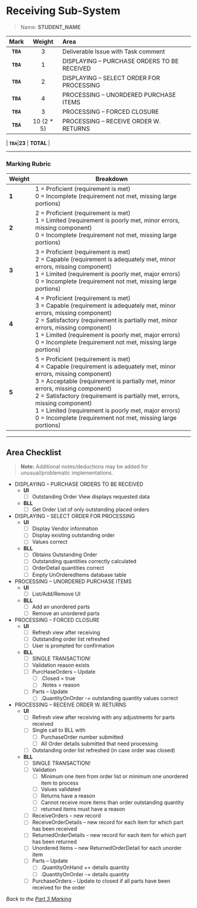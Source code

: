 # Receiving Sub-System

> Name: **STUDENT_NAME**

| Mark | Weight | Area |
|:----:|:----:|:-----|
| **`TBA`** |3 | Deliverable Issue with Task comment   |
| **`TBA`**|1 | DISPLAYING – PURCHASE ORDERS TO BE RECEIVED |
| **`TBA`**|2 | DISPLAYING – SELECT ORDER FOR PROCESSING |
| **`TBA`**|4 | PROCESSING – UNORDERED PURCHASE ITEMS |
| **`TBA`**|3 | PROCESSING – FORCED CLOSURE |
| **`TBA`**|10 (2 * 5) | PROCESSING – RECEIVE ORDER W. RETURNS |

| **`TBA`**|**23** | **TOTAL** |

----

### Marking Rubric

| Weight | Breakdown |
| ----   | --------- |
| **1** | 1 = Proficient (requirement is met)<br />0 = Incomplete (requirement not met, missing large portions) |
| **2** | 2 = Proficient (requirement is met)<br />1 = Limited (requirement is poorly met, minor errors, missing component)<br />0 = Incomplete (requirement not met, missing large portions) |
| **3** | 3 = Proficient (requirement is met)<br />2 = Capable (requirement is adequately met, minor errors, missing component)<br />1 = Limited (requirement is poorly met, major errors)<br />0 = Incomplete (requirement not met, missing large portions) |
| **4** | 4 = Proficient (requirement is met)<br />3 = Capable (requirement is adequately met, minor errors, missing component)<br />2 = Satisfactory (requirement is partially met, minor errors, missing component)<br />1 = Limited (requirement is poorly met, major errors)<br />0 = Incomplete (requirement not met, missing large portions) |
| **5** | 5 = Proficient (requirement is met)<br />4 = Capable (requirement is adequately met, minor errors, missing component)<br />3 = Acceptable (requirement is partially met, minor errors, missing component)<br />2 = Satisfactory (requirement is partially met, errors, missing component)<br />1 = Limited (requirement is poorly met, major errors)<br />0 = Incomplete (requirement not met, missing large portions) |

----

## Area Checklist

> **Note:** Additional notes/deductions may be added for unusual/problematic implementations.

- DISPLAYING – PURCHASE ORDERS TO BE RECEIVED
  - **UI**
    - [ ] Outstanding Order View displays requested data
  - **BLL**
    - [ ] Get Order List of only outstanding placed orders
- DISPLAYING – SELECT ORDER FOR PROCESSING
  - **UI**
    - [ ] Display Vendor information
    - [ ] Display existing outstanding order
    - [ ] Values correct
  - **BLL**
    - [ ] Obtains Outstanding Order
    - [ ] Outstanding quantities correctly calculated
    - [ ] OrderDetail quantities correct
    - [ ] Empty UnOrderedItems database table
- PROCESSING – UNORDERED PURCHASE ITEMS
  - **UI**
    - [ ] List/Add/Remove UI
  - **BLL**
    - [ ] Add an unordered parts
    - [ ] Remove an unordered parts
- PROCESSING – FORCED CLOSURE
  - **UI**
    - [ ] Refresh view after receiving
    - [ ] Outstanding order list refreshed
    - [ ] User is prompted for confirmation
  - **BLL**
    - [ ] SINGLE TRANSACTION!
    - [ ] Validation reason exists
    - [ ] PurcHaseOrders – Update
      - [ ] .Closed = true
      - [ ] .Notes = reason
    - [ ] Parts – Update
      - [ ] .QuantityOnOrder -= outstanding quantity values correct
- PROCESSING – RECEIVE ORDER W. RETURNS
  - **UI**
    - [ ] Refresh view after receiving with any adjustments for parts received
    - [ ] Single call to BLL with
      - [ ] PurchaseOrder number submitted
      - [ ] All Order details submitted that need processing
    - [ ] Outstanding order list refreshed (in case order was closed)
  - **BLL**
    - [ ] SINGLE TRANSACTION!
    - [ ] Validation
      - [ ] Minimum one item from order list or minimum one unordered item to process
      - [ ] Values validated
      - [ ] Returns have a reason
      - [ ] Cannot receive more items than order outstanding quantity 
      - [ ] returned items must have a reason
    - [ ] ReceiveOrders – new record
    - [ ] ReceiveOrderDetails – new record for each item for which part has been received
    - [ ] ReturnedOrderDetails – new record for each item for which part has been returned
    - [ ] Unordered Items – new ReturnedOrderDetail for each unorder item
    - [ ] Parts – Update
      - [ ] .QuantityOnHand += details quantity
      - [ ] .QuantityOnOrder -= details quantity
    - [ ] PurchaseOrders – Update to closed if all parts have been received for the order

*Back to the [Part 3 Marking](./ReadMe.md)*

